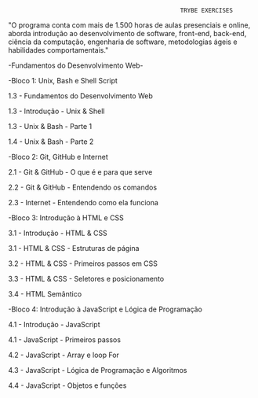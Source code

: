                                                      TRYBE EXERCISES

"O programa conta com mais de 1.500 horas de aulas presenciais e online, aborda introdução ao desenvolvimento de software, front-end, back-end, ciência da computação, engenharia de software, metodologias ágeis e habilidades comportamentais."


-Fundamentos do Desenvolvimento Web-


-Bloco 1: Unix, Bash e Shell Script


1.3 - Fundamentos do Desenvolvimento Web


1.3 - Introdução - Unix & Shell


1.3 - Unix & Bash - Parte 1


1.4 - Unix & Bash - Parte 2

-Bloco 2: Git, GitHub e Internet


2.1 - Git & GitHub - O que é e para que serve


2.2 - Git & GitHub - Entendendo os comandos


2.3 - Internet - Entendendo como ela funciona

-Bloco 3: Introdução à HTML e CSS


3.1 - Introdução - HTML & CSS


3.1 - HTML & CSS - Estruturas de página


3.2 - HTML & CSS - Primeiros passos em CSS


3.3 - HTML & CSS - Seletores e posicionamento


3.4 - HTML Semântico
       
-Bloco 4: Introdução à JavaScript e Lógica de Programação


4.1 - Introdução - JavaScript


4.1 - JavaScript - Primeiros passos


4.2 - JavaScript - Array e loop For


4.3 - JavaScript - Lógica de Programação e Algoritmos


4.4 - JavaScript - Objetos e funções
       

